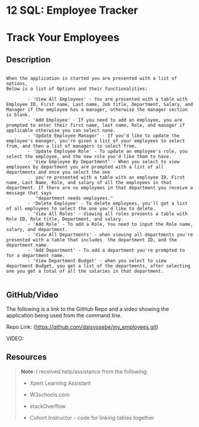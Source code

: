 # 12 SQL: Employee Tracker

# Track Your Employees
## Description

```

When the application is started you are presented with a list of options,
Below is a list of Options and their functionalities: 

        - 'View All Employees' - You are presented with a table with Employee ID, First name, Last name, Job title, Department, Salary, and Manager if the employee has a manager, otherwise the manager section is blank. 
        - 'Add Employee' - If you need to add an employee, you are prompted to enter their first name, last name, Role, and manager if applicable otherwise you can select none. 
        - 'Update Employee Manager' - If you'd like to update the employee's manager, you're given a list of your employees to select from, and then a list of managers to select from. 
        - 'Update Employee Role' - To update an employee's role, you select the employee, and the new role you'd like them to have. 
        - 'View Employee By Department' - When you select to view employees by department you are prompted with a list of all departments and once you select the one  
           you're presented with a table with an employee ID, First name, Last Name, Role, and salary of all the employees in that department. If there are no employees in that department you receive a message that says
           "department needs employees."
        - 'Delete Employee' - To delete employees, you'll get a list of all employees to select the one you'd like to delete. 
        - 'View All Roles' - Viewing all roles presents a table with Role ID, Role title, Department, and salary. 
        - 'Add Role' - To add a Role, You need to input the Role name, salary, and department. 
        - 'View All Departments' - when viewing all departments you're presented with a table that includes  the department ID, and the department name. 
        - 'Add Department' - To add a department you're prompted to for a department name. 
        - 'View Department Budget' - when you select to view department Budget, you get a list of the departments, after selecting one you get a total of all the salaries in that department. 
        
```

## GitHub/Video

The following is a link to the GitHub Repo and a video showing the application being used from the command line.

Repo Link: (https://github.com/daisyosebe/my_employees.git)


VIDEO:


## Resources

> **Note**: I received help/assistance from the following: 
> 
> * Xpert Learning Assistant 
>
> * W3schools.com
>
> * stackOverflow  
>
> * Cohort Instructor - code for linking tables together



